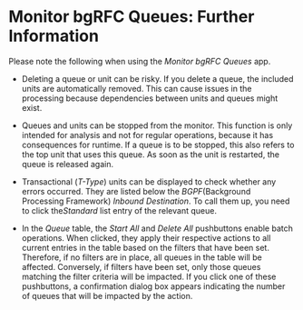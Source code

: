 <!-- loio2dde8a97130d4a9190a801e6cb63f759 -->

# Monitor bgRFC Queues: Further Information



Please note the following when using the *Monitor bgRFC Queues* app.

-   Deleting a queue or unit can be risky. If you delete a queue, the included units are automatically removed. This can cause issues in the processing because dependencies between units and queues might exist.

-   Queues and units can be stopped from the monitor. This function is only intended for analysis and not for regular operations, because it has consequences for runtime. If a queue is to be stopped, this also refers to the top unit that uses this queue. As soon as the unit is restarted, the queue is released again.

-   Transactional \(*T-Type*\) units can be displayed to check whether any errors occurred. They are listed below the *BGPF*\(Background Processing Framework\) *Inbound Destination*. To call them up, you need to click the*Standard* list entry of the relevant queue.

-   In the *Queue* table, the *Start All* and *Delete All* pushbuttons enable batch operations. When clicked, they apply their respective actions to all current entries in the table based on the filters that have been set. Therefore, if no filters are in place, all queues in the table will be affected. Conversely, if filters have been set, only those queues matching the filter criteria will be impacted. If you click one of these pushbuttons, a confirmation dialog box appears indicating the number of queues that will be impacted by the action.


